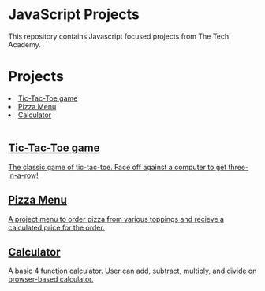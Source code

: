 # JavaScript Projects
<p>This repository contains Javascript focused projects from The Tech Academy.</p>

# Projects

<li><a href="https://github.com/ethantl-1511/JavaScript-Projects/tree/main/TicTacToe"> Tic-Tac-Toe game </li>
<li><a href="https://github.com/ethantl-1511/JavaScript-Projects/tree/main/Pizza_Project"> Pizza Menu </li>
<li><a href="https://github.com/ethantl-1511/JavaScript-Projects/tree/main/Calculator"> Calculator </li>

<br>
<h2>Tic-Tac-Toe game</h2>
<p>The classic game of tic-tac-toe. Face off against a computer to get three-in-a-row! </p>

<h2>Pizza Menu</h2>
<p>A project menu to order pizza from various toppings and recieve a calculated price for the order.</p>

<h2>Calculator</h2>
<p>A basic 4 function calculator. User can add, subtract, multiply, and divide on browser-based calculator.</p></p>
